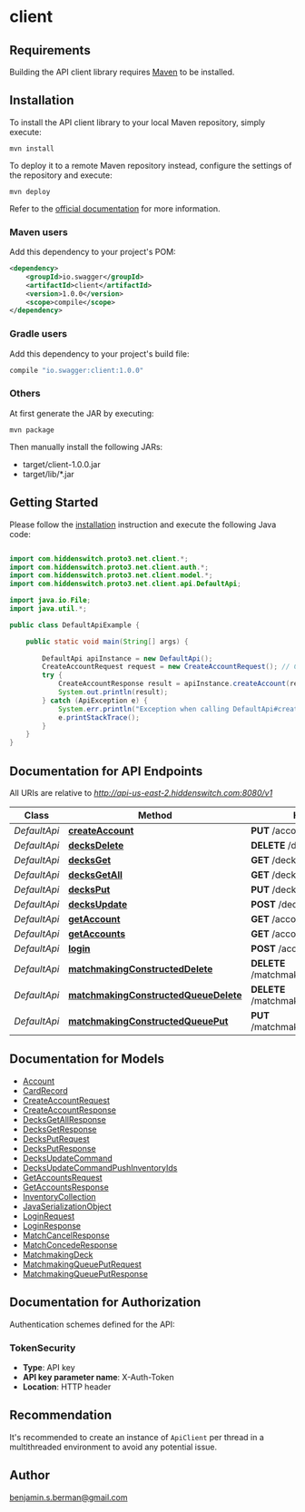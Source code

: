 # client

## Requirements

Building the API client library requires [Maven](https://maven.apache.org/) to be installed.

## Installation

To install the API client library to your local Maven repository, simply execute:

```shell
mvn install
```

To deploy it to a remote Maven repository instead, configure the settings of the repository and execute:

```shell
mvn deploy
```

Refer to the [official documentation](https://maven.apache.org/plugins/maven-deploy-plugin/usage.html) for more information.

### Maven users

Add this dependency to your project's POM:

```xml
<dependency>
    <groupId>io.swagger</groupId>
    <artifactId>client</artifactId>
    <version>1.0.0</version>
    <scope>compile</scope>
</dependency>
```

### Gradle users

Add this dependency to your project's build file:

```groovy
compile "io.swagger:client:1.0.0"
```

### Others

At first generate the JAR by executing:

    mvn package

Then manually install the following JARs:

* target/client-1.0.0.jar
* target/lib/*.jar

## Getting Started

Please follow the [installation](#installation) instruction and execute the following Java code:

```java

import com.hiddenswitch.proto3.net.client.*;
import com.hiddenswitch.proto3.net.client.auth.*;
import com.hiddenswitch.proto3.net.client.model.*;
import com.hiddenswitch.proto3.net.client.api.DefaultApi;

import java.io.File;
import java.util.*;

public class DefaultApiExample {

    public static void main(String[] args) {
        
        DefaultApi apiInstance = new DefaultApi();
        CreateAccountRequest request = new CreateAccountRequest(); // CreateAccountRequest | 
        try {
            CreateAccountResponse result = apiInstance.createAccount(request);
            System.out.println(result);
        } catch (ApiException e) {
            System.err.println("Exception when calling DefaultApi#createAccount");
            e.printStackTrace();
        }
    }
}

```

## Documentation for API Endpoints

All URIs are relative to *http://api-us-east-2.hiddenswitch.com:8080/v1*

Class | Method | HTTP request | Description
------------ | ------------- | ------------- | -------------
*DefaultApi* | [**createAccount**](docs/DefaultApi.md#createAccount) | **PUT** /accounts | 
*DefaultApi* | [**decksDelete**](docs/DefaultApi.md#decksDelete) | **DELETE** /decks/{deckId} | 
*DefaultApi* | [**decksGet**](docs/DefaultApi.md#decksGet) | **GET** /decks/{deckId} | 
*DefaultApi* | [**decksGetAll**](docs/DefaultApi.md#decksGetAll) | **GET** /decks | 
*DefaultApi* | [**decksPut**](docs/DefaultApi.md#decksPut) | **PUT** /decks | 
*DefaultApi* | [**decksUpdate**](docs/DefaultApi.md#decksUpdate) | **POST** /decks/{deckId} | 
*DefaultApi* | [**getAccount**](docs/DefaultApi.md#getAccount) | **GET** /accounts/{targetUserId} | 
*DefaultApi* | [**getAccounts**](docs/DefaultApi.md#getAccounts) | **GET** /accounts | 
*DefaultApi* | [**login**](docs/DefaultApi.md#login) | **POST** /accounts | 
*DefaultApi* | [**matchmakingConstructedDelete**](docs/DefaultApi.md#matchmakingConstructedDelete) | **DELETE** /matchmaking/constructed | 
*DefaultApi* | [**matchmakingConstructedQueueDelete**](docs/DefaultApi.md#matchmakingConstructedQueueDelete) | **DELETE** /matchmaking/constructed/queue | 
*DefaultApi* | [**matchmakingConstructedQueuePut**](docs/DefaultApi.md#matchmakingConstructedQueuePut) | **PUT** /matchmaking/constructed/queue | 


## Documentation for Models

 - [Account](docs/Account.md)
 - [CardRecord](docs/CardRecord.md)
 - [CreateAccountRequest](docs/CreateAccountRequest.md)
 - [CreateAccountResponse](docs/CreateAccountResponse.md)
 - [DecksGetAllResponse](docs/DecksGetAllResponse.md)
 - [DecksGetResponse](docs/DecksGetResponse.md)
 - [DecksPutRequest](docs/DecksPutRequest.md)
 - [DecksPutResponse](docs/DecksPutResponse.md)
 - [DecksUpdateCommand](docs/DecksUpdateCommand.md)
 - [DecksUpdateCommandPushInventoryIds](docs/DecksUpdateCommandPushInventoryIds.md)
 - [GetAccountsRequest](docs/GetAccountsRequest.md)
 - [GetAccountsResponse](docs/GetAccountsResponse.md)
 - [InventoryCollection](docs/InventoryCollection.md)
 - [JavaSerializationObject](docs/JavaSerializationObject.md)
 - [LoginRequest](docs/LoginRequest.md)
 - [LoginResponse](docs/LoginResponse.md)
 - [MatchCancelResponse](docs/MatchCancelResponse.md)
 - [MatchConcedeResponse](docs/MatchConcedeResponse.md)
 - [MatchmakingDeck](docs/MatchmakingDeck.md)
 - [MatchmakingQueuePutRequest](docs/MatchmakingQueuePutRequest.md)
 - [MatchmakingQueuePutResponse](docs/MatchmakingQueuePutResponse.md)


## Documentation for Authorization

Authentication schemes defined for the API:
### TokenSecurity

- **Type**: API key
- **API key parameter name**: X-Auth-Token
- **Location**: HTTP header


## Recommendation

It's recommended to create an instance of `ApiClient` per thread in a multithreaded environment to avoid any potential issue.

## Author

benjamin.s.berman@gmail.com

